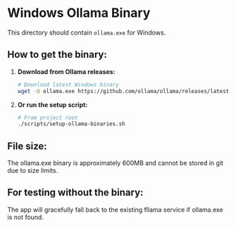 # Windows Ollama Binary

This directory should contain `ollama.exe` for Windows.

## How to get the binary:

1. **Download from Ollama releases:**
   ```bash
   # Download latest Windows binary
   wget -O ollama.exe https://github.com/ollama/ollama/releases/latest/download/ollama-windows-amd64.exe
   ```

2. **Or run the setup script:**
   ```bash
   # From project root
   ./scripts/setup-ollama-binaries.sh
   ```

## File size:
The ollama.exe binary is approximately 600MB and cannot be stored in git due to size limits.

## For testing without the binary:
The app will gracefully fall back to the existing fllama service if ollama.exe is not found.